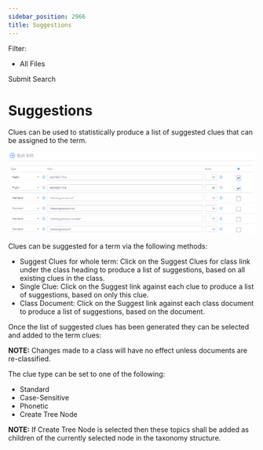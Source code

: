```yaml
---
sidebar_position: 2966
title: Suggestions
---
```


Filter: 

* All Files

Submit Search

# Suggestions

Clues can be used to statistically produce a list of suggested clues that can be assigned to the term.

![](../../../../../../static/images/DataClassification_5.7/Content/Resources/Images/bulkedit.png)

Clues can be suggested for a term via the following methods:

* Suggest Clues for whole term: Click on the Suggest Clues for class link under the class heading to produce a list of suggestions, based on all existing clues in the class.
* Single Clue: Click on the Suggest link against each clue to produce a list of suggestions, based on only this clue.
* Class Document: Click on the Suggest link against each class document to produce a list of suggestions, based on the document.

Once the list of suggested clues has been generated they can be selected and added to the term clues:

**NOTE:** Changes made to a class will have no effect unless documents are re-classified.

The clue type can be set to one of the following:

* Standard
* Case-Sensitive
* Phonetic
* Create Tree Node

**NOTE:** If Create Tree Node is selected then these topics shall be added as children of the currently selected node in the taxonomy structure.